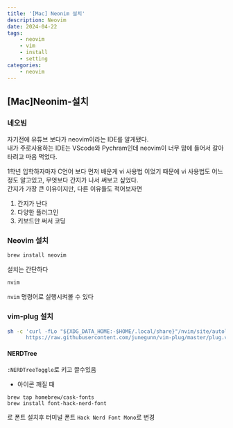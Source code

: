 ```yaml
---
title: '[Mac] Neonim 설치'
description: Neovim
date: 2024-04-22
tags: 
    - neovim
    - vim
    - install
    - setting
categories:
    - neovim
---
```


## [Mac]Neonim-설치

### 네오빔
자기전에 유튜브 보다가 neovim이라는 IDE를 알게됐다.\
내가 주로사용하는 IDE는 VScode와 Pychram인데 neovim이 너무 맘에 들어서 갈아타려고 마음 먹었다.

1학년 입학하자마자 C언어 보다 먼저 배운게 vi 사용법 이었기 때문에 vi 사용법도 어느정도 알고있고, 무엇보다 간지가 나서 써보고 싶었다.\
간지가 가장 큰 이유이지만, 다른 이유들도 적어보자면

1. 간지가 난다
2. 다양한 플러그인
3. 키보드만 써서 코딩



### Neovim 설치

```zsh
brew install neovim
```
설치는 간단하다
```zsh
nvim
```
`nvim` 명령어로 실행시켜볼 수 있다

### vim-plug 설치

```zsh
sh -c 'curl -fLo "${XDG_DATA_HOME:-$HOME/.local/share}"/nvim/site/autoload/plug.vim --create-dirs \
      https://raw.githubusercontent.com/junegunn/vim-plug/master/plug.vim'
```

#### NERDTree
`:NERDTreeToggle`로 키고 끌수있음

- 아이콘 깨질 때
```
brew tap homebrew/cask-fonts
brew install font-hack-nerd-font
```
로 폰트 설치후 터미널 폰트 ```Hack Nerd Font Mono```로 변경